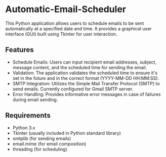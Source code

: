# Automatic-Email-Scheduler
This Python application allows users to schedule emails to be sent automatically at a specified date and time. It provides a graphical user interface (GUI) built using Tkinter for user interaction.

## Features
* Schedule Emails: Users can input recipient email addresses, subject, message content, and the scheduled time for sending the email.
* Validation: The application validates the scheduled time to ensure it's set in the future and in the correct format (YYYY-MM-DD HH:MM:SS).
* SMTP Integration: Utilizes the Simple Mail Transfer Protocol (SMTP) to send emails. Currently configured for Gmail SMTP server.
* Error Handling: Provides informative error messages in case of failures during email sending.

## Requirements
* Python 3.x
* Tkinter (usually included in Python standard library)
* smtplib (for sending emails)
* email.mime (for email composition)
* threading (for scheduling)
